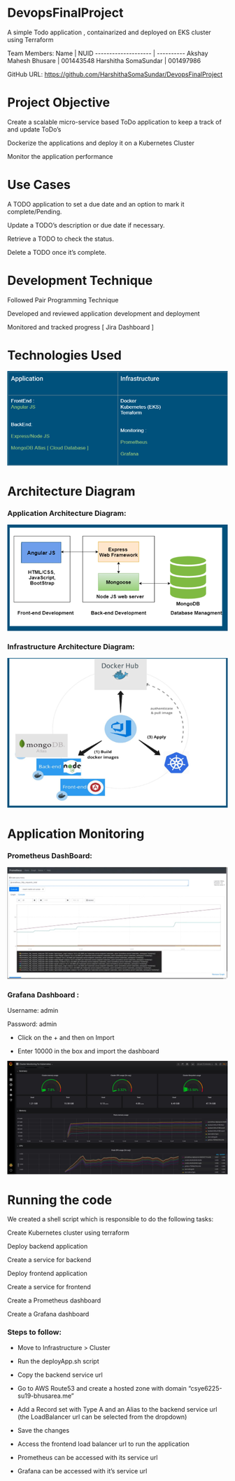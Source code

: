 # DevopsFinalProject
A simple Todo application , containarized and  deployed on EKS cluster using Terraform



Team Members:
Name                 | NUID
-------------------- | ----------
Akshay Mahesh Bhusare | 001443548
Harshitha SomaSundar | 001497986

GitHub URL: https://github.com/HarshithaSomaSundar/DevopsFinalProject

# Project Objective

Create a scalable micro-service based ToDo application to keep a track of and update ToDo’s

Dockerize the applications and deploy it on a Kubernetes Cluster

Monitor the application performance

# Use Cases
A TODO application to set a due date and an option to mark it complete/Pending.

Update a TODO’s description or due date if necessary.

Retrieve a TODO to check the status.

Delete a TODO once it’s complete.

# Development Technique
Followed Pair Programming Technique

Developed and reviewed application development and deployment 

Monitored and tracked progress [ Jira Dashboard ]


# Technologies Used

![Technologies](https://github.com/HarshithaSomaSundar/DevopsFinalProject/blob/master/Technologies.png)




# Architecture Diagram



### Application Architecture Diagram:
![Application Architecture Diagram](https://github.com/HarshithaSomaSundar/DevopsFinalProject/blob/master/Application%20Architecture%20Diagram.png)


### Infrastructure Architecture Diagram:
![Infrastructure Architecture Diagram](https://github.com/HarshithaSomaSundar/DevopsFinalProject/blob/master/Infrastructure%20Architecture%20Diagram.png)





# Application Monitoring

### Prometheus DashBoard:
![Prmetheus](https://github.com/HarshithaSomaSundar/DevopsFinalProject/blob/master/Prometheus.jpg)

### Grafana Dashboard :
Username: admin

Password: admin

* Click on the + and then on Import

* Enter 10000 in the box and import the dashboard

![Grafana](https://github.com/HarshithaSomaSundar/DevopsFinalProject/blob/master/Grafana%20Dashboard.png) 








	 	 	 	
# Running the code

We created a shell script which is responsible to do the following tasks:

Create Kubernetes cluster using terraform 	

Deploy backend application

Create a service for backend

Deploy frontend application

Create a service for frontend

Create a Prometheus dashboard

Create a Grafana dashboard



### Steps to follow:
* Move to Infrastructure > Cluster
 	
* Run the deployApp.sh script
 	
* Copy the backend service url
 	
* Go to AWS Route53 and create a hosted zone with domain “csye6225-su19-bhusarea.me” 
 	
* Add a Record set with Type A and an Alias to the backend service url (the LoadBalancer url can be selected from the dropdown)
 	
* Save the changes
 	
* Access the frontend load balancer url to run the application
 	
* Prometheus can be accessed with its service url
 	
* Grafana can be accessed with it’s service url



